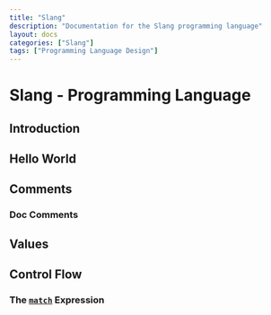 ```yaml
---
title: "Slang"
description: "Documentation for the Slang programming language"
layout: docs
categories: ["Slang"]
tags: ["Programming Language Design"]
---
```


# Slang - Programming Language

## Introduction

## Hello World

## Comments

### Doc Comments

## Values

## Control Flow

### The [`match`](#match) Expression

